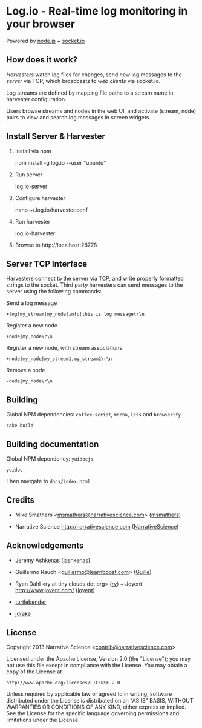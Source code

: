 Log.io - Real-time log monitoring in your browser
=================================================

Powered by [node.js](http://nodejs.org) + [socket.io](http://socket.io)

## How does it work?

*Harvesters* watch log files for changes, send new log messages to the *server* via TCP, which broadcasts to *web clients* via socket.io.

Log streams are defined by mapping file paths to a stream name in harvester configuration.

Users browse streams and nodes in the web UI, and activate (stream, node) pairs to view and search log messages in screen widgets.

## Install Server & Harvester

1) Install via npm

    npm install -g log.io --user "ubuntu"

2) Run server

    log.io-server

3) Configure harvester

    nano ~/.log.io/harvester.conf

4) Run harvester

    log.io-harvester

5) Browse to http://localhost:28778

## Server TCP Interface

Harvesters connect to the server via TCP, and write properly formatted strings to the socket.  Third party harvesters can send messages to the server using the following commands:

Send a log message

    +log|my_stream|my_node|info|this is log message\r\n

Register a new node

    +node|my_node\r\n

Register a new node, with stream associations

    +node|my_node|my_stream1,my_stream2\r\n

Remove a node

    -node|my_node\r\n

## Building

Global NPM dependencies: `coffee-script`, `mocha`, `less` and `browserify`

    cake build

## Building documentation

Global NPM dependency: `yuidocjs`

    yuidoc

Then navigate to `docs/index.html`

## Credits

- Mike Smathers &lt;msmathers@narrativescience.com&gt; ([msmathers](http://github.com/msmathers))

- Narrative Science http://narrativescience.com ([NarrativeScience](http://github.com/NarrativeScience))

## Acknowledgements

- Jeremy Ashkenas ([jashkenas](https://github.com/jashkenas))

- Guillermo Rauch &lt;guillermo@learnboost.com&gt; ([Guille](http://github.com/guille))

- Ryan Dahl &lt;ry at tiny clouds dot org&gt; ([ry](https://github.com/ry)) + Joyent http://www.joyent.com/ ([joyent](https://github.com/joyent/))

- [turtlebender](http://github.com/turtlebender)

- [jdrake](http://github.com/jdrake)

## License 

Copyright 2013 Narrative Science &lt;contrib@narrativescience.com&gt;

Licensed under the Apache License, Version 2.0 (the "License");
you may not use this file except in compliance with the License.
You may obtain a copy of the License at

    http://www.apache.org/licenses/LICENSE-2.0

Unless required by applicable law or agreed to in writing, software
distributed under the License is distributed on an "AS IS" BASIS,
WITHOUT WARRANTIES OR CONDITIONS OF ANY KIND, either express or implied.
See the License for the specific language governing permissions and
limitations under the License.
